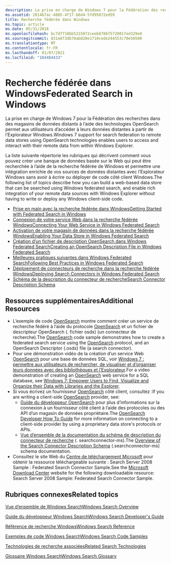 ```yaml
---
description: La prise en charge de Windows 7 pour la Fédération des recherches dans des magasins de données distants à l’aide des technologies OpenSearch permet aux utilisateurs d’accéder à leurs données distantes à partir de l’Explorateur Windows.
ms.assetid: 2014b7ac-4885-4f17-b6d4-5fd95872ed59
title: Recherche fédérée dans Windows
ms.topic: article
ms.date: 05/31/2018
ms.openlocfilehash: bc7d7718bb5215072ceeb8786f5728017ed329e8
ms.sourcegitcommit: 831e8f3db78ab820e1710cede244553c70e50500
ms.translationtype: MT
ms.contentlocale: fr-FR
ms.lasthandoff: 01/07/2021
ms.locfileid: "104484433"
---
```

# <a name="federated-search-in-windows"></a><span data-ttu-id="1b8b6-103">Recherche fédérée dans Windows</span><span class="sxs-lookup"><span data-stu-id="1b8b6-103">Federated Search in Windows</span></span>

<span data-ttu-id="1b8b6-104">La prise en charge de Windows 7 pour la Fédération des recherches dans des magasins de données distants à l’aide des technologies OpenSearch permet aux utilisateurs d’accéder à leurs données distantes à partir de l’Explorateur Windows.</span><span class="sxs-lookup"><span data-stu-id="1b8b6-104">Windows 7 support for search federation to remote data stores using OpenSearch technologies enables users to access and interact with their remote data from within Windows Explorer.</span></span>

<span data-ttu-id="1b8b6-105">La liste suivante répertorie les rubriques qui décrivent comment vous pouvez créer une banque de données basée sur le Web qui peut être recherchée à l’aide de la recherche fédérée de Windows et permettre une intégration enrichie de vos sources de données distantes avec l’Explorateur Windows sans avoir à écrire ou déployer de code côté client Windows.</span><span class="sxs-lookup"><span data-stu-id="1b8b6-105">The following list of topics describe how you can build a web-based data store that can be searched using Windows federated search, and enable rich integration of your remote data sources with Windows Explorer without having to write or deploy any Windows client-side code.</span></span>

-   [<span data-ttu-id="1b8b6-106">Prise en main avec la recherche fédérée dans Windows</span><span class="sxs-lookup"><span data-stu-id="1b8b6-106">Getting Started with Federated Search in Windows</span></span>](getting-started-with-federated-search-in-windows.md)
-   [<span data-ttu-id="1b8b6-107">Connexion de votre service Web dans la recherche fédérée Windows</span><span class="sxs-lookup"><span data-stu-id="1b8b6-107">Connecting Your Web Service in Windows Federated Search</span></span>](-search-federated-search-web-service.md)
-   [<span data-ttu-id="1b8b6-108">Activation de votre magasin de données dans la recherche fédérée Windows</span><span class="sxs-lookup"><span data-stu-id="1b8b6-108">Enabling Your Data Store in Windows Federated Search</span></span>](-search-federated-search-data-store.md)
-   [<span data-ttu-id="1b8b6-109">Création d’un fichier de description OpenSearch dans Windows Federated Search</span><span class="sxs-lookup"><span data-stu-id="1b8b6-109">Creating an OpenSearch Description File in Windows Federated Search</span></span>](-search-federated-search-osdx-file.md)
-   [<span data-ttu-id="1b8b6-110">Meilleures pratiques suivantes dans Windows Federated Search</span><span class="sxs-lookup"><span data-stu-id="1b8b6-110">Following Best Practices in Windows Federated Search</span></span>](-search-fedsearch-best.md)
-   [<span data-ttu-id="1b8b6-111">Déploiement de connecteurs de recherche dans la recherche fédérée Windows</span><span class="sxs-lookup"><span data-stu-id="1b8b6-111">Deploying Search Connectors in Windows Federated Search</span></span>](-search-federated-search-deploying.md)
-   [<span data-ttu-id="1b8b6-112">Schéma de la description du connecteur de recherche</span><span class="sxs-lookup"><span data-stu-id="1b8b6-112">Search Connector Description Schema</span></span>](search-sconn-desc-schema-entry.md)

## <a name="additional-resources"></a><span data-ttu-id="1b8b6-113">Ressources supplémentaires</span><span class="sxs-lookup"><span data-stu-id="1b8b6-113">Additional Resources</span></span>

-   <span data-ttu-id="1b8b6-114">L’exemple de code [OpenSearch](-search-sample-opensearch.md) montre comment créer un service de recherche fédéré à l’aide du protocole [OpenSearch](https://github.com/dewitt/opensearch) et un fichier de descripteur OpenSearch (. fichier osdx) (un connecteur de recherche).</span><span class="sxs-lookup"><span data-stu-id="1b8b6-114">The [OpenSearch](-search-sample-opensearch.md) code sample demonstrates how to create a federated search service using the [OpenSearch](https://github.com/dewitt/opensearch) protocol, and an OpenSearch Descriptor (.osdx) file (a search connector).</span></span>
-   <span data-ttu-id="1b8b6-115">Pour une démonstration vidéo de la création d’un service Web [OpenSearch](https://github.com/dewitt/opensearch) pour une base de données SQL, voir [Windows 7 : permettre aux utilisateurs de rechercher, de visualiser et d’organiser leurs données avec des bibliothèques et l’Explorateur](https://channel9.msdn.com/pdc2008/PC16/).</span><span class="sxs-lookup"><span data-stu-id="1b8b6-115">For a video demonstration of creating an [OpenSearch](https://github.com/dewitt/opensearch) web service for a SQL database, see [Windows 7: Empower Users to Find, Visualize and Organize their Data with Libraries and the Explorer](https://channel9.msdn.com/pdc2008/PC16/).</span></span>
-   <span data-ttu-id="1b8b6-116">Si vous écrivez un fournisseur [OpenSearch](https://github.com/dewitt/opensearch) côté client, consultez :</span><span class="sxs-lookup"><span data-stu-id="1b8b6-116">If you are writing a client-side [OpenSearch](https://github.com/dewitt/opensearch) provider, see:</span></span>
    -   <span data-ttu-id="1b8b6-117">[Guide du développeur OpenSearch](https://github.com/dewitt/opensearch/blob/master/mediawiki/Documentation/Developer%20how%20to%20guide.wiki) pour plus d’informations sur la connexion à un fournisseur côté client à l’aide des protocoles ou des API d’un magasin de données propriétaire.</span><span class="sxs-lookup"><span data-stu-id="1b8b6-117">The [OpenSearch Developer How To Guide](https://github.com/dewitt/opensearch/blob/master/mediawiki/Documentation/Developer%20how%20to%20guide.wiki) for more information on connecting to a client-side provider by using a proprietary data store's protocols or APIs.</span></span>
    -   <span data-ttu-id="1b8b6-118">[Vue d’ensemble de la documentation du schéma de description du connecteur de recherche](search-sconn-desc-schema-entry.md) (. searchconnector-ms).</span><span class="sxs-lookup"><span data-stu-id="1b8b6-118">The [Overview of the Search Connector Description Schema](search-sconn-desc-schema-entry.md) (.searchconnector-ms) schema documentation.</span></span>
-   <span data-ttu-id="1b8b6-119">Consultez le site Web du [Centre de téléchargement Microsoft](https://www.microsoft.com/DOWNLOADS/en/default.aspx) pour obtenir la ressource téléchargeable suivante : Search Server 2008 Sample : Federated Search Connector Sample.</span><span class="sxs-lookup"><span data-stu-id="1b8b6-119">See the [Microsoft Download Center](https://www.microsoft.com/DOWNLOADS/en/default.aspx) website for the following downloadable resource: Search Server 2008 Sample: Federated Search Connector Sample.</span></span>

## <a name="related-topics"></a><span data-ttu-id="1b8b6-120">Rubriques connexes</span><span class="sxs-lookup"><span data-stu-id="1b8b6-120">Related topics</span></span>

<dl> <dt>

[<span data-ttu-id="1b8b6-121">Vue d’ensemble de Windows Search</span><span class="sxs-lookup"><span data-stu-id="1b8b6-121">Windows Search Overview</span></span>](-search-3x-wds-overview.md)
</dt> <dt>

[<span data-ttu-id="1b8b6-122">Guide du développeur Windows Search</span><span class="sxs-lookup"><span data-stu-id="1b8b6-122">Windows Search Developer's Guide</span></span>](-search-developers-guide-entry-page.md)
</dt> <dt>

[<span data-ttu-id="1b8b6-123">Référence de recherche Windows</span><span class="sxs-lookup"><span data-stu-id="1b8b6-123">Windows Search Reference</span></span>](-search-reference-entry-page.md)
</dt> <dt>

[<span data-ttu-id="1b8b6-124">Exemples de code Windows Search</span><span class="sxs-lookup"><span data-stu-id="1b8b6-124">Windows Search Code Samples</span></span>](-search-samples-ovw.md)
</dt> <dt>

[<span data-ttu-id="1b8b6-125">Technologies de recherche associées</span><span class="sxs-lookup"><span data-stu-id="1b8b6-125">Related Search Technologies</span></span>](-search-3x-wds-sampleentry.md)
</dt> <dt>

[<span data-ttu-id="1b8b6-126">Glossaire Windows Search</span><span class="sxs-lookup"><span data-stu-id="1b8b6-126">Windows Search Glossary</span></span>](search-glossary.md)
</dt> </dl>

 

 



